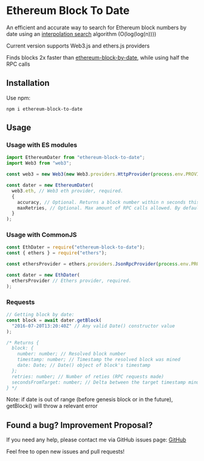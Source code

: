 # Ethereum Block To Date

An efficient and accurate way to search for Ethereum block numbers by date using an [interpolation search](https://en.wikipedia.org/wiki/Interpolation_search) algorithm (O(log(log(n))))

Current version supports Web3.js and ethers.js providers

Finds blocks 2x faster than [ethereum-block-by-date](https://github.com/monosux/ethereum-block-by-date/), while using half the RPC calls

## Installation

Use npm:

```
npm i ethereum-block-to-date
```

## Usage

### Usage with ES modules

```javascript
import EthereumDater from "ethereum-block-to-date";
import Web3 from "web3";

const web3 = new Web3(new Web3.providers.HttpProvider(process.env.PROVIDER));

const dater = new EthereumDater(
  web3.eth, // Web3 eth provider, required.
  {
    accuracy, // Optional. Returns a block number within n seconds this value if possible. By default 10.
    maxRetries, // Optional. Max amount of RPC calls allowed. By default 15.
  }
);
```

### Usage with CommonJS

```javascript
const EthDater = require("ethereum-block-to-date");
const { ethers } = require("ethers");

const ethersProvider = ethers.providers.JsonRpcProvider(process.env.PROVIDER);

const dater = new EthDater(
  ethersProvider // Ethers provider, required.
);
```

### Requests

```javascript
// Getting block by date:
const block = await dater.getBlock(
  "2016-07-20T13:20:40Z" // Any valid Date() constructor value
);

/* Returns {
  block: {
    number: number; // Resolved block number
    timestamp: number; // Timestamp the resolved block was mined
    date: Date; // Date() object of block's timestamp
  };
  retries: number; // Number of reties (RPC requests made)
  secondsFromTarget: number; // Delta between the target timestamp minus the resolved blocks timestamp
} */
```

Note: if date is out of range (before genesis block or in the future), getBlock() will throw a relevant error

## Found a bug? Improvement Proposal?

If you need any help, please contact me via GitHub issues page: [GitHub](https://github.com/kai-thompson/ethereum-date-to-block/issues)

Feel free to open new issues and pull requests! 
